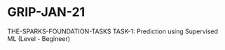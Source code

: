 # GRIP-JAN-21
THE-SPARKS-FOUNDATION-TASKS
TASK-1: Prediction using Supervised ML (Level - Begineer)
